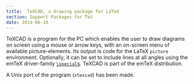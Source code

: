 ```yaml
---
title:  TeXCAD, a drawing package for LaTeX
section: Support Packages for TeX
date: 2014-06-10
---
```


TeXCAD is a program for the PC which enables the user to draw diagrams
on screen using a mouse or arrow keys, with an on-screen menu of available 
picture-elements. Its output is code for the LaTeX
`picture` environment. 
Optionally, it can be set to include lines at all angles using 
the emTeX driver-family
[`\special`s](FAQ-specials.md).
TeXCAD is part of the emTeX distribution.

A Unix port of the program (`xtexcad`) has been made.

